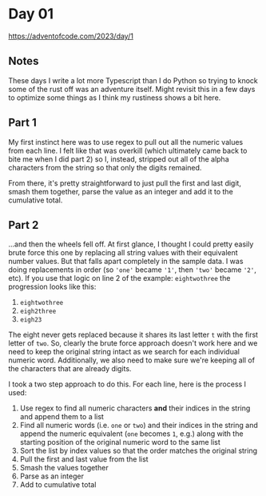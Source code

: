 # Day 01

https://adventofcode.com/2023/day/1

## Notes

These days I write a lot more Typescript than I do Python so trying to knock some of the rust off was an adventure itself. Might revisit this in a few days to optimize some things as I think my rustiness shows a bit here.

## Part 1

My first instinct here was to use regex to pull out all the numeric values from each line. I felt like that was overkill (which ultimately came back to bite me when I did part 2) so I, instead, stripped out all of the alpha characters from the string so that only the digits remained.

From there, it's pretty straightforward to just pull the first and last digit, smash them together, parse the value as an integer and add it to the cumulative total.

## Part 2

...and then the wheels fell off. At first glance, I thought I could pretty easily brute force this one by replacing all string values with their equivalent number values. But that falls apart completely in the sample data. I was doing replacements in order (so `'one'` became `'1'`, then `'two'` became `'2'`, etc). If you use that logic on line 2 of the example: `eightwothree` the progression looks like this:

1. `eightwothree`
2. `eigh2three`
3. `eigh23`

The eight never gets replaced because it shares its last letter `t` with the first letter of `two`. So, clearly the brute force approach doesn't work here and we need to keep the original string intact as we search for each individual numeric word. Additionally, we also need to make sure we're keeping all of the characters that are already digits.

I took a two step approach to do this. For each line, here is the process I used:

1. Use regex to find all numeric characters **and** their indices in the string and append them to a list
2. Find all numeric words (i.e. `one` or `two`) and their indices in the string and append the numeric equivalent (`one` becomes `1`, e.g.) along with the starting position of the original numeric word to the same list
3. Sort the list by index values so that the order matches the original string
4. Pull the first and last value from the list
5. Smash the values together
6. Parse as an integer
7. Add to cumulative total
